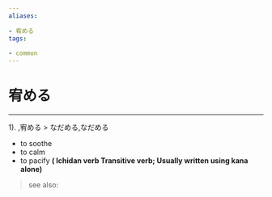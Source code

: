 ```yaml
---
aliases:
    
- 宥める
tags:
    
- common
---
```


# 宥める
---
1).
,宥める > なだめる,なだめる

- to soothe
- to calm
- to pacify
**( Ichidan verb Transitive verb; Usually written using kana alone)**
> see also: 
            